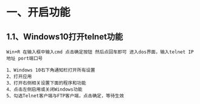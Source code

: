 # 一、开启功能

## 1.1、Windows10打开telnet功能

```
Win+R 在输入框中输入cmd 点击确定按钮 然后点回车即可 进入dos界面，输入telnet IP地址 port端口号

1、Windows 10右下角通知栏打开所有设置
2、打开应用
3、打开右侧相关设置下面的程序和功能
4、点击左侧启用或关闭Windows功能
5、勾选Telnet客户端与FTP客户端，点击确定，等待生效
```

